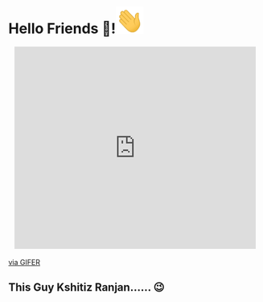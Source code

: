 # Hello Friends 👋!<img src="https://raw.githubusercontent.com/ABSphreak/ABSphreak/master/gifs/Hi.gif" width="55px">
<p align="center" >
  <iframe src="https://gifer.com/embed/MQIW" width=480 height=403.200 frameBorder="0" allowFullScreen></iframe><p><a href="https://gifer.com">via GIFER</a></p>
 </p>


## This Guy Kshitiz Ranjan...... :wink:

<!--
**kshitizranjan15/kshitizranjan15** is a ✨ _special_ ✨ repository because its `README.md` (this file) appears on your GitHub profile.

Here are some ideas to get you started:

- 🔭 I’m currently working on ...
- 🌱 I’m currently learning ...
- 👯 I’m looking to collaborate on ...
- 🤔 I’m looking for help with ...
- 💬 Ask me about ...
- 📫 How to reach me: ...
- 😄 Pronouns: ...
- ⚡ Fun fact: ...
-->

